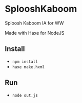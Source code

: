 # SplooshKaboom

Sploosh Kaboom IA for WW

Made with Haxe for NodeJS

## Install

* `npm install`
* `haxe make.hxml`

## Run

* `node out.js`
